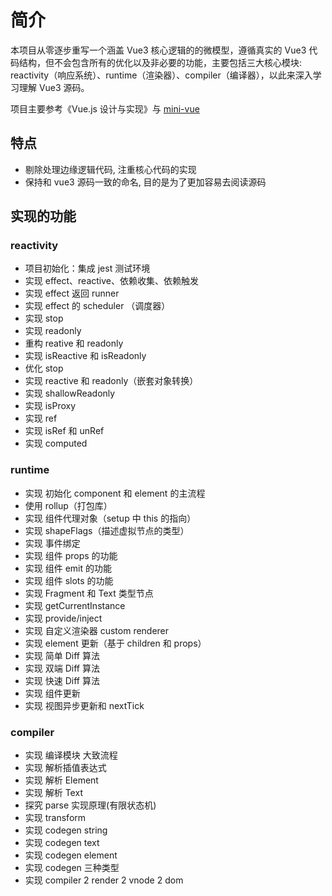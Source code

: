# 简介

本项目从零逐步重写一个涵盖 Vue3 核心逻辑的的微模型，遵循真实的 Vue3 代码结构，但不会包含所有的优化以及非必要的功能，主要包括三大核心模块: reactivity（响应系统）、runtime（渲染器）、compiler（编译器），以此来深入学习理解 Vue3 源码。

项目主要参考《Vue.js 设计与实现》与 [mini-vue](https://github.com/cuixiaorui/mini-vue)

## 特点

- 剔除处理边缘逻辑代码, 注重核心代码的实现
- 保持和 vue3 源码一致的命名, 目的是为了更加容易去阅读源码

## 实现的功能

### reactivity

- 项目初始化：集成 jest 测试环境
- 实现 effect、reactive、依赖收集、依赖触发
- 实现 effect 返回 runner
- 实现 effect 的 scheduler （调度器）
- 实现 stop
- 实现 readonly
- 重构 reative 和 readonly
- 实现 isReactive 和 isReadonly
- 优化 stop
- 实现 reactive 和 readonly（嵌套对象转换）
- 实现 shallowReadonly
- 实现 isProxy
- 实现 ref
- 实现 isRef 和 unRef
- 实现 computed

### runtime

- 实现 初始化 component 和 element 的主流程
- 使用 rollup（打包库）
- 实现 组件代理对象（setup 中 this 的指向）
- 实现 shapeFlags（描述虚拟节点的类型）
- 实现 事件绑定
- 实现 组件 props 的功能
- 实现 组件 emit 的功能
- 实现 组件 slots 的功能
- 实现 Fragment 和 Text 类型节点
- 实现 getCurrentInstance
- 实现 provide/inject
- 实现 自定义渲染器 custom renderer
- 实现 element 更新（基于 children 和 props）
- 实现 简单 Diff 算法
- 实现 双端 Diff 算法
- 实现 快速 Diff 算法
- 实现 组件更新
- 实现 视图异步更新和 nextTick

### compiler

- 实现 编译模块 大致流程
- 实现 解析插值表达式
- 实现 解析 Element
- 实现 解析 Text
- 探究 parse 实现原理(有限状态机)
- 实现 transform
- 实现 codegen string
- 实现 codegen text
- 实现 codegen element
- 实现 codegen 三种类型
- 实现 compiler 2 render 2 vnode 2 dom
